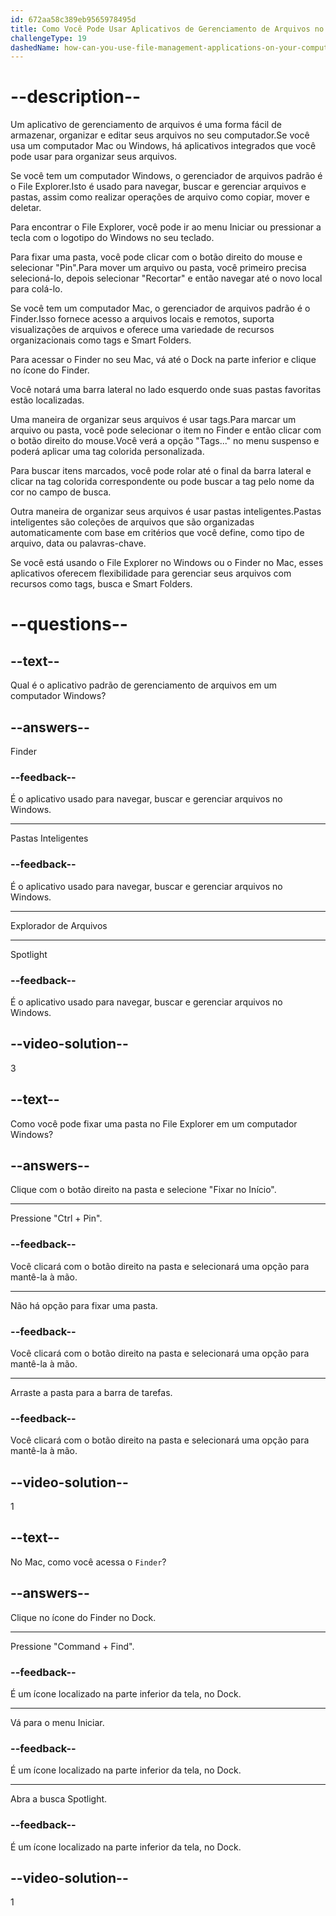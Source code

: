 ```yaml
---
id: 672aa58c389eb9565978495d
title: Como Você Pode Usar Aplicativos de Gerenciamento de Arquivos no Seu Computador?
challengeType: 19
dashedName: how-can-you-use-file-management-applications-on-your-computer
---
```


# --description--

Um aplicativo de gerenciamento de arquivos é uma forma fácil de armazenar, organizar e editar seus arquivos no seu computador.Se você usa um computador Mac ou Windows, há aplicativos integrados que você pode usar para organizar seus arquivos.

Se você tem um computador Windows, o gerenciador de arquivos padrão é o File Explorer.Isto é usado para navegar, buscar e gerenciar arquivos e pastas, assim como realizar operações de arquivo como copiar, mover e deletar.

Para encontrar o File Explorer, você pode ir ao menu Iniciar ou pressionar a tecla com o logotipo do Windows no seu teclado.

Para fixar uma pasta, você pode clicar com o botão direito do mouse e selecionar "Pin".Para mover um arquivo ou pasta, você primeiro precisa selecioná-lo, depois selecionar "Recortar" e então navegar até o novo local para colá-lo.

Se você tem um computador Mac, o gerenciador de arquivos padrão é o Finder.Isso fornece acesso a arquivos locais e remotos, suporta visualizações de arquivos e oferece uma variedade de recursos organizacionais como tags e Smart Folders.

Para acessar o Finder no seu Mac, vá até o Dock na parte inferior e clique no ícone do Finder.

Você notará uma barra lateral no lado esquerdo onde suas pastas favoritas estão localizadas.

Uma maneira de organizar seus arquivos é usar tags.Para marcar um arquivo ou pasta, você pode selecionar o item no Finder e então clicar com o botão direito do mouse.Você verá a opção "Tags..." no menu suspenso e poderá aplicar uma tag colorida personalizada.

Para buscar itens marcados, você pode rolar até o final da barra lateral e clicar na tag colorida correspondente ou pode buscar a tag pelo nome da cor no campo de busca.

Outra maneira de organizar seus arquivos é usar pastas inteligentes.Pastas inteligentes são coleções de arquivos que são organizadas automaticamente com base em critérios que você define, como tipo de arquivo, data ou palavras-chave.

Se você está usando o File Explorer no Windows ou o Finder no Mac, esses aplicativos oferecem flexibilidade para gerenciar seus arquivos com recursos como tags, busca e Smart Folders.

# --questions--

## --text--

Qual é o aplicativo padrão de gerenciamento de arquivos em um computador Windows?

## --answers--

Finder

### --feedback--

É o aplicativo usado para navegar, buscar e gerenciar arquivos no Windows.

---

Pastas Inteligentes

### --feedback--

É o aplicativo usado para navegar, buscar e gerenciar arquivos no Windows.

---

Explorador de Arquivos

---

Spotlight

### --feedback--

É o aplicativo usado para navegar, buscar e gerenciar arquivos no Windows.

## --video-solution--

3

## --text--

Como você pode fixar uma pasta no File Explorer em um computador Windows?

## --answers--

Clique com o botão direito na pasta e selecione "Fixar no Início".

---

Pressione "Ctrl + Pin".

### --feedback--

Você clicará com o botão direito na pasta e selecionará uma opção para mantê-la à mão.

---

Não há opção para fixar uma pasta.

### --feedback--

Você clicará com o botão direito na pasta e selecionará uma opção para mantê-la à mão.

---

Arraste a pasta para a barra de tarefas.

### --feedback--

Você clicará com o botão direito na pasta e selecionará uma opção para mantê-la à mão.

## --video-solution--

1

## --text--

No Mac, como você acessa o `Finder`?

## --answers--

Clique no ícone do Finder no Dock.

---

Pressione "Command + Find".

### --feedback--

É um ícone localizado na parte inferior da tela, no Dock.

---

Vá para o menu Iniciar.

### --feedback--

É um ícone localizado na parte inferior da tela, no Dock.

---

Abra a busca Spotlight.

### --feedback--

É um ícone localizado na parte inferior da tela, no Dock.

## --video-solution--

1
